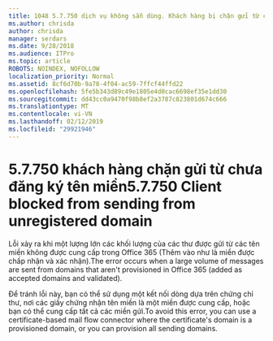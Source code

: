 ```yaml
---
title: 1048 5.7.750 dịch vụ không sẵn dùng. Khách hàng bị chặn gửi từ các tên miền chưa
ms.author: chrisda
author: chrisda
manager: serdars
ms.date: 9/28/2018
ms.audience: ITPro
ms.topic: article
ROBOTS: NOINDEX, NOFOLLOW
localization_priority: Normal
ms.assetid: 8cf6d70b-9a78-4f04-ac59-7ffcf44ffd22
ms.openlocfilehash: 5fe5b343d89c49e1805e4d0cac6698ef35e1dd30
ms.sourcegitcommit: dd43cc0a9470f98b8ef2a3787c823801d674c666
ms.translationtype: MT
ms.contentlocale: vi-VN
ms.lasthandoff: 02/12/2019
ms.locfileid: "29921946"
---
```

# <a name="57750-client-blocked-from-sending-from-unregistered-domain"></a><span data-ttu-id="530df-103">5.7.750 khách hàng chặn gửi từ chưa đăng ký tên miền</span><span class="sxs-lookup"><span data-stu-id="530df-103">5.7.750 Client blocked from sending from unregistered domain</span></span>

<span data-ttu-id="530df-104">Lỗi xảy ra khi một lượng lớn các khối lượng của các thư được gửi từ các tên miền không được cung cấp trong Office 365 (Thêm vào như là miền được chấp nhận và xác nhận).</span><span class="sxs-lookup"><span data-stu-id="530df-104">The error occurs when a large volume of messages are sent from domains that aren't provisioned in Office 365 (added as accepted domains and validated).</span></span>
  
<span data-ttu-id="530df-105">Để tránh lỗi này, bạn có thể sử dụng một kết nối dòng dựa trên chứng chỉ thư, nơi các giấy chứng nhận tên miền là một miền được cung cấp, hoặc bạn có thể cung cấp tất cả các miền gửi.</span><span class="sxs-lookup"><span data-stu-id="530df-105">To avoid this error, you can use a certificate-based mail flow connector where the certificate's domain is a provisioned domain, or you can provision all sending domains.</span></span>
  

